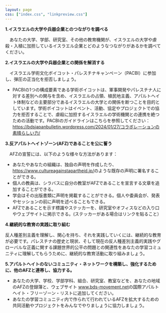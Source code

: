 ```yaml
---
layout: page
css: ["index.css", "linkpreview.css"]
---
```

<div class="page">

<p><strong>1.イスラエルの大学や兵器企業とのつながりを調べる</strong></p>

<p>　あなたの大学、学部、研究室、その他の教育機関が、イスラエルの大学や虐殺・入植に加担しているイスラエル企業とどのようなつながりがあるかを調べてください。</p>

<p><strong>2.イスラエルの大学や</strong><strong>兵器</strong><strong>企業との関係を解消する</strong></p>

<p>　イスラエル学術文化ボイコット・パレスチナキャンペーン（PACBI）に参加し、弾圧の正当化を拒否しましょう。</p>
<ul>
<li>PACBIの1つの構成要素である学術ボイコットは、軍事開発やパレスチナ人に対する差別への関与を含め、イスラエルの占領、植民地主義、アパルトヘイト体制などの主要部分であるイスラエルの大学との関係を断つことを目的としています。学術ボイコットはイベント、活動、協定やプロジェクトでの協力を拒否することで、虐殺に加担するイスラエルの学術機関との連携を絶つための活動です。PACBIのガイドラインはこちらを参照してください：<br /><a href="https://bdsjapanbulletin.wordpress.com/2024/01/27/%E3%82%B3%E3%83%A9%E3%83%9C%E3%83%AC%E3%83%BC%E3%82%B7%E3%83%A7%E3%83%B3%E3%81%AE%E7%B4%A0%E6%99%B4%E3%82%89%E3%81%97%E3%81%84%E5%8A%9B/" data-cke-saved-href="https://bdsjapanbulletin.wordpress.com/2024/01/27/%E3%82%B3%E3%83%A9%E3%83%9C%E3%83%AC%E3%83%BC%E3%82%B7%E3%83%A7%E3%83%B3%E3%81%AE%E7%B4%A0%E6%99%B4%E3%82%89%E3%81%97%E3%81%84%E5%8A%9B/"><u>https://bdsjapanbulletin.wordpress.com/2024/01/27/コラボレーションの素晴らしい力/</u></a></li>
</ul>

<p><strong>3.反アパルトヘイトゾーン(AFZ)であることを公に誓う</strong></p>

<p>　AFZの宣誓には、以下のような様々な方法があります：</p>
<ul>
<li>あなたやあなたの組織は、独自の声明を作成したり、 <a href="https://www.cultureagainstapartheid.jp/" data-cke-saved-href="https://www.cultureagainstapartheid.jp/">https://www.cultureagainstapartheid.jp/</a>のような既存の声明に署名することができる。</li>
<li>個人の教員は、シラバスに自分の教室がAFZであることを宣言する文章を追加することができる。</li>
<li>学会はその出版書類に声明を掲載することができる。個人や委員会が、発表やセッションの前に声明を述べることもできる。</li>
<li>AFZであることを示す標識やステッカーを、研究室やオフィスなどの入り口やウェブサイトに掲示できる。(ステッカーがある場合はリンクを貼ること）</li>
</ul>

<p><strong>4.継続的な教育の実践に取り組む</strong></p>

<p>反人種差別主義を理解し、関心を持ち、それを実践していくには、継続的な教育が必要です。パレスチナの歴史と現状、そして現在の反人種差別主義的実践やグローバルな正義に関する課題世界的公平の問題との関連性をあなたの学習コミュニティに理解してもらうために、継続的な教育活動に取り組みましょう。</p>

<p><strong>5.アパルトヘイトのないコミュニティ・ネットワークを構築し、強化するために、他のAFZと連帯し、協力する。</strong></p>

<ul>
<li>あなたの大学、学校、学部学科、組合、研究室、教室などを、あなたの地域のAFZの登録簿と、ウェブサイト <a href="http://www.bds-movement.net/" data-cke-saved-href="http://www.bds-movement.net/"><u>www.bds-movement.net</u></a>の国際アパルトヘイト・フリーゾーン・リストに追加してください。</li>
<li>あなたの学習コミュニティ内で作られて行われているAFZを拡大するための共同活動やプロジェクトをみんなでやりましょうに協力しましょう。</li>
</ul>

</div>
